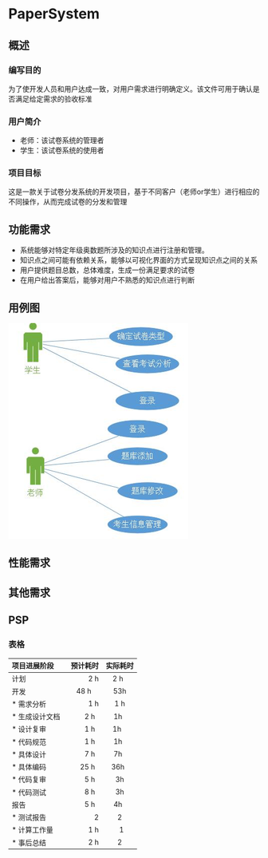 # PaperSystem
## 概述
### 编写目的
 为了使开发人员和用户达成一致，对用户需求进行明确定义。该文件可用于确认是否满足给定需求的验收标准
### 用户简介
 * 老师：该试卷系统的管理者
 * 学生：该试卷系统的使用者
### 项目目标
 这是一款关于试卷分发系统的开发项目，基于不同客户（老师or学生）进行相应的不同操作，从而完成试卷的分发和管理
## 功能需求
* 系统能够对特定年级奥数题所涉及的知识点进行注册和管理。
* 知识点之间可能有依赖关系，能够以可视化界面的方式呈现知识点之间的关系
* 用户提供题目总数，总体难度，生成一份满足要求的试卷
* 在用户给出答案后，能够对用户不熟悉的知识点进行判断
## 用例图
![demo](https://github.com/Ttmaxin/myRepoForBlog/blob/master/yongli.jpg)
## 性能需求
## 其他需求

## PSP
### 表格
| 项目进展阶段    |  预计耗时   | 实际耗时 |
| :--------     | --------:  | :--:    |
| 计划           |   2 h      |  2 h   |
| 开发           |   48 h     |   53h   |
| * 需求分析     |    1  h    |   1 h   |
| * 生成设计文档  |    2  h    |   1h     |
| * 设计复审     |    1  h    |   1h      |
| * 代码规范     |    1  h    |   1h      |
| * 具体设计     |    7  h    |   7h      |     
| * 具体编码     |    25 h    |    36h     |
| * 代码复审     |    5  h    |     3h   |
| * 代码测试     |    8  h    |    3h    |
| 报告           |   5  h    |    4h     |
| * 测试报告     |    2       |    2    |
| * 计算工作量    |   1  h    |    1    |
| * 事后总结     |    2  h    |    2     |
